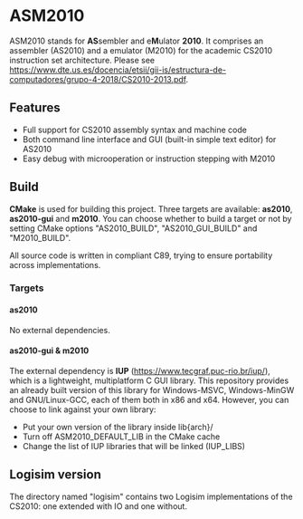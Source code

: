 
# ASM2010
ASM2010 stands for **AS**sembler and e**M**ulator **2010**. It comprises an assembler (AS2010) and a emulator (M2010) for the academic CS2010 instruction set architecture. Please see https://www.dte.us.es/docencia/etsii/gii-is/estructura-de-computadores/grupo-4-2018/CS2010-2013.pdf.

## Features
- Full support for CS2010 assembly syntax and machine code
- Both command line interface and GUI (built-in simple text editor) for AS2010
- Easy debug with microoperation or instruction stepping with M2010

## Build
**CMake** is used for building this project. Three targets are available: **as2010**, **as2010-gui** and **m2010**. You can choose whether to build a target or not by setting CMake options "AS2010_BUILD", "AS2010_GUI_BUILD" and "M2010_BUILD".

All source code is written in compliant C89, trying to ensure portability across implementations.

### Targets

#### as2010
No external dependencies.

#### as2010-gui & m2010
The external dependency is **IUP** (https://www.tecgraf.puc-rio.br/iup/), which is a lightweight, multiplatform C GUI library. This repository provides an already built version of this library for Windows-MSVC, Windows-MinGW and GNU/Linux-GCC, each of them both in x86 and x64. However, you can choose to link against your own library:

- Put your own version of the library inside lib{arch}/
- Turn off ASM2010_DEFAULT_LIB in the CMake cache
- Change the list of IUP libraries that will be linked (IUP_LIBS)

## Logisim version
The directory named "logisim" contains two Logisim implementations of the CS2010: one extended with IO and one without.
